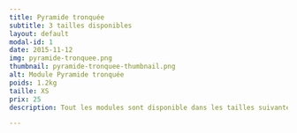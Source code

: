 ```yaml
---
title: Pyramide tronquée
subtitle: 3 tailles disponibles
layout: default
modal-id: 1
date: 2015-11-12
img: pyramide-tronquee.png
thumbnail: pyramide-tronquee-thumbnail.png
alt: Module Pyramide tronquée
poids: 1.2kg
taille: XS
prix: 25
description: Tout les modules sont disponible dans les tailles suivantes. Une rabais de 5% est effectué si le module est commandé sans inserts.

---
```

